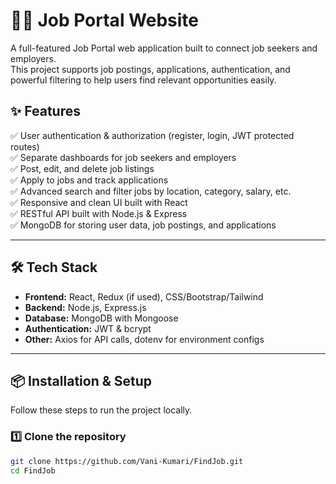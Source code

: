 # 🧑‍💼 Job Portal Website

A full-featured Job Portal web application built to connect job seekers and employers.  
This project supports job postings, applications, authentication, and powerful filtering to help users find relevant opportunities easily.

## ✨ Features

✅ User authentication & authorization (register, login, JWT protected routes)  
✅ Separate dashboards for job seekers and employers  
✅ Post, edit, and delete job listings  
✅ Apply to jobs and track applications  
✅ Advanced search and filter jobs by location, category, salary, etc.  
✅ Responsive and clean UI built with React  
✅ RESTful API built with Node.js & Express  
✅ MongoDB for storing user data, job postings, and applications

---

## 🛠️ Tech Stack

- **Frontend:** React, Redux (if used), CSS/Bootstrap/Tailwind
- **Backend:** Node.js, Express.js
- **Database:** MongoDB with Mongoose
- **Authentication:** JWT & bcrypt
- **Other:** Axios for API calls, dotenv for environment configs

---

## 📦 Installation & Setup

Follow these steps to run the project locally.

### 1️⃣ Clone the repository

```bash
git clone https://github.com/Vani-Kumari/FindJob.git
cd FindJob

